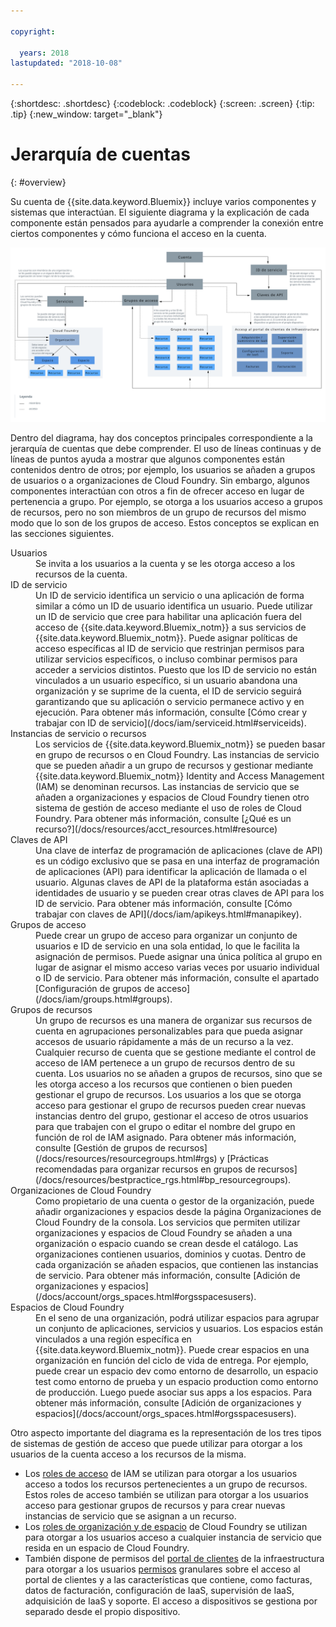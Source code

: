 ```yaml
---

copyright:

  years: 2018
lastupdated: "2018-10-08"

---
```


{:shortdesc: .shortdesc}
{:codeblock: .codeblock}
{:screen: .screen}
{:tip: .tip}
{:new_window: target="_blank"}

# Jerarquía de cuentas
{: #overview}

Su cuenta de {{site.data.keyword.Bluemix}} incluye varios componentes y sistemas que interactúan. El siguiente diagrama y la explicación de cada componente están pensados para ayudarle a comprender la conexión entre ciertos componentes y cómo funciona el acceso en la cuenta. 

<a href="https://console.bluemix.net/docs/api/content/account/images/account_diagram.svg">
  <img src="images/account_diagram.svg" alt="diagrama de cuenta">
</a>

Dentro del diagrama, hay dos conceptos principales correspondiente a la jerarquía de cuentas que debe comprender. El uso de líneas continuas y de líneas de puntos ayuda a mostrar que algunos componentes están contenidos dentro de otros; por ejemplo, los usuarios se añaden a grupos de usuarios o a organizaciones de Cloud Foundry. Sin embargo, algunos componentes interactúan con otros a fin de ofrecer acceso en lugar de pertenencia a grupo. Por ejemplo, se otorga a los usuarios acceso a grupos de recursos, pero no son miembros de un grupo de recursos del mismo modo que lo son de los grupos de acceso. Estos conceptos se explican en las secciones siguientes.

<dl>
<dt>Usuarios</dt>
<dd>Se invita a los usuarios a la cuenta y se les otorga acceso a los recursos de la cuenta.</dd>
<dt>ID de servicio</dt>
<dd>Un ID de servicio identifica un servicio o una aplicación de forma similar a cómo un ID de usuario identifica un usuario. Puede utilizar un ID de servicio que cree para habilitar una aplicación fuera del acceso de {{site.data.keyword.Bluemix_notm}} a sus servicios de {{site.data.keyword.Bluemix_notm}}. Puede asignar políticas de acceso específicas al ID de servicio que restrinjan permisos para utilizar servicios específicos, o incluso combinar permisos para acceder a servicios distintos. Puesto que los ID de servicio no están vinculados a un usuario específico, si un usuario abandona una organización y se suprime de la cuenta, el ID de servicio seguirá garantizando que su aplicación o servicio permanece activo y en ejecución. Para obtener más información, consulte [Cómo crear y trabajar con ID de servicio](/docs/iam/serviceid.html#serviceids).</dd>
<dt>Instancias de servicio o recursos</dt>
<dd>Los servicios de {{site.data.keyword.Bluemix_notm}} se pueden basar en grupo de recursos o en Cloud Foundry. Las instancias de servicio que se pueden añadir a un grupo de recursos y gestionar mediante {{site.data.keyword.Bluemix_notm}} Identity and Access Management (IAM) se denominan recursos. Las instancias de servicio que se añaden a organizaciones y espacios de Cloud Foundry tienen otro sistema de gestión de acceso mediante el uso de roles de Cloud Foundry. Para obtener más información, consulte [¿Qué es un recurso?](/docs/resources/acct_resources.html#resource)</dd>
<dt>Claves de API</dt>
<dd>Una clave de interfaz de programación de aplicaciones (clave de API) es un código exclusivo que se pasa en una interfaz de programación de aplicaciones (API) para identificar la aplicación de llamada o el usuario. Algunas claves de API de la plataforma están asociadas a identidades de usuario y se pueden crear otras claves de API para los ID de servicio. Para obtener más información, consulte [Cómo trabajar con claves de API](/docs/iam/apikeys.html#manapikey).</dd>
<dt>Grupos de acceso</dt>
<dd>Puede crear un grupo de acceso para organizar un conjunto de usuarios e ID de servicio en una sola entidad, lo que le facilita la asignación de permisos. Puede asignar una única política al grupo en lugar de asignar el mismo acceso varias veces por usuario individual o ID de servicio. Para obtener más información, consulte el apartado [Configuración de grupos de acceso](/docs/iam/groups.html#groups).</dd>
<dt>Grupos de recursos</dt>
<dd>Un grupo de recursos es una manera de organizar sus recursos de cuenta en agrupaciones personalizables para que pueda asignar accesos de usuario rápidamente a más de un recurso a la vez. Cualquier recurso de cuenta que se gestione mediante el control de acceso de IAM pertenece a un grupo de recursos dentro de su cuenta. Los usuarios no se añaden a grupos de recursos, sino que se les otorga acceso a los recursos que contienen o bien pueden gestionar el grupo de recursos. Los usuarios a los que se otorga acceso para gestionar el grupo de recursos pueden crear nuevas instancias dentro del grupo, gestionar el acceso de otros usuarios para que trabajen con el grupo o editar el nombre del grupo en función de rol de IAM asignado. Para obtener más información, consulte [Gestión de grupos de recursos](/docs/resources/resourcegroups.html#rgs) y [Prácticas recomendadas para organizar recursos en grupos de recursos](/docs/resources/bestpractice_rgs.html#bp_resourcegroups).</dd>
<dt>Organizaciones de Cloud Foundry</dt>
<dd>Como propietario de una cuenta o gestor de la organización, puede añadir organizaciones y espacios desde la página Organizaciones de Cloud Foundry de la consola. Los servicios que permiten utilizar organizaciones y espacios de Cloud Foundry se añaden a una organización o espacio cuando se crean desde el catálogo. Las organizaciones contienen usuarios, dominios y cuotas. Dentro de cada organización se añaden espacios, que contienen las instancias de servicio. Para obtener más información, consulte [Adición de organizaciones y espacios](/docs/account/orgs_spaces.html#orgsspacesusers).</dd>
<dt>Espacios de Cloud Foundry</dt>
<dd>En el seno de una organización, podrá utilizar espacios para agrupar un conjunto de aplicaciones, servicios y usuarios. Los espacios están vinculados a una región específica en {{site.data.keyword.Bluemix_notm}}. Puede crear espacios en una organización en función del ciclo de vida de entrega. Por ejemplo, puede crear un espacio dev como entorno de desarrollo, un espacio test como entorno de prueba y un espacio production como entorno de producción. Luego puede asociar sus apps a los espacios. Para obtener más información, consulte [Adición de organizaciones y espacios](/docs/account/orgs_spaces.html#orgsspacesusers).</dd>
</dl>

Otro aspecto importante del diagrama es la representación de los tres tipos de sistemas de gestión de acceso que puede utilizar para otorgar a los usuarios de la cuenta acceso a los recursos de la misma. 

* Los [roles de acceso](/docs/iam/users_roles.html#iamusermanrol) de IAM se utilizan para otorgar a los usuarios acceso a todos los recursos pertenecientes a un grupo de recursos. Estos roles de acceso también se utilizan para otorgar a los usuarios acceso para gestionar grupos de recursos y para crear nuevas instancias de servicio que se asignan a un recurso.
* Los [roles de organización y de espacio](/docs/iam/cfaccess.html#cfroles) de Cloud Foundry se utilizan para otorgar a los usuarios acceso a cualquier instancia de servicio que resida en un espacio de Cloud Foundry.
* También dispone de permisos del [portal de clientes](/docs/customer-portal/cpwhatis.html#customerportal_whatisCP) de la infraestructura para otorgar a los usuarios [permisos](/docs/iam/infrastructureaccess.html#infrapermission) granulares sobre el acceso al portal de clientes y a las características que contiene, como facturas, datos de facturación, configuración de IaaS, supervisión de IaaS, adquisición de IaaS y soporte. El acceso a dispositivos se gestiona por separado desde el propio dispositivo.
